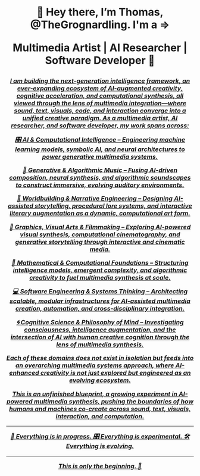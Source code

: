 <h1 align = "center"><b>
  👋 Hey there, I’m Thomas, @TheGrognardling. I'm a => 
    
  Multimedia Artist | AI Researcher | Software Developer 🚀
  </b></h1>
  <h3 align = "center"><u><i>
    
I am building the next-generation intelligence framework, an ever-expanding ecosystem of AI-augmented creativity, cognitive acceleration, and computational synthesis, all viewed through the lens of multimedia integration—where sound, text, visuals, code, and interaction converge into a unified creative paradigm. As a multimedia artist, AI researcher, and software developer, my work spans across:

🎛️ AI & Computational Intelligence – Engineering machine learning models, symbolic AI, and neural architectures to power generative multimedia systems.

🎵 Generative & Algorithmic Music – Fusing AI-driven composition, neural synthesis, and algorithmic soundscapes to construct immersive, evolving auditory environments.

📜 Worldbuilding & Narrative Engineering – Designing AI-assisted storytelling, procedural lore systems, and interactive literary augmentation as a dynamic, computational art form.

🎨 Graphics, Visual Arts & Filmmaking – Exploring AI-powered visual synthesis, computational cinematography, and generative storytelling through interactive and cinematic media.

🔢 Mathematical & Computational Foundations – Structuring intelligence models, emergent complexity, and algorithmic creativity to fuel multimedia synthesis at scale.

💻 Software Engineering & Systems Thinking – Architecting scalable, modular infrastructures for AI-assisted multimedia creation, automation, and cross-disciplinary integration.

🌀 Cognitive Science & Philosophy of Mind – Investigating consciousness, intelligence augmentation, and the intersection of AI with human creative cognition through the lens of multimedia synthesis.

Each of these domains does not exist in isolation but feeds into an overarching multimedia systems approach, where AI-enhanced creativity is not just explored but engineered as an evolving ecosystem.

This is an unfinished blueprint, a growing experiment in AI-powered multimedia synthesis, pushing the boundaries of how humans and machines co-create across sound, text, visuals, interaction, and computation.

----

🔧 Everything is in progress.
🎛️ Everything is experimental.
🛠️ Everything is evolving.

---

This is only the beginning. 🚀
  </u></i></h3>
  <h3 align = "center"><u><i>
